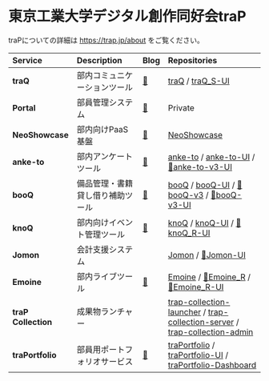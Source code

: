 # 東京工業大学デジタル創作同好会traP

traPについての詳細は https://trap.jp/about をご覧ください。

Service | Description | Blog | Repositories
:-|:-|:-|:-|
**traQ** | 部内コミュニケーションツール | [🔗](https://trap.jp/post/1051/) | [traQ](https://github.com/traPtitech/traQ) / [traQ_S-UI](https://github.com/traPtitech/traQ_S-UI)
**Portal** | 部員管理システム | [🔗](https://trap.jp/post/1181/) | Private
**NeoShowcase** | 部内向けPaaS基盤 | [🔗](https://trap.jp/post/2271/) | [NeoShowcase](https://github.com/traPtitech/NeoShowcase)
**anke-to** | 部内アンケートツール | [🔗](https://trap.jp/post/955/) | [anke-to](https://github.com/traPtitech/anke-to) / [anke-to-UI](https://github.com/traPtitech/anke-to-UI) / [🚧anke-to-v3-UI](https://github.com/traPtitech/anke-to-v3-UI)
**booQ** | 備品管理・書籍貸し借り補助ツール | [🔗](https://trap.jp/post/643/) | [booQ](https://github.com/traPtitech/booQ) / [booQ-UI](https://github.com/traPtitech/booQ-UI) / [🚧booQ-v3](https://github.com/traPtitech/booQ-v3) / [🚧booQ-v3-UI](https://github.com/traPtitech/booQ-v3-UI)
**knoQ** | 部内向けイベント管理ツール | [🔗](https://trap.jp/post/1066/) | [knoQ](https://github.com/traPtitech/knoQ) / [knoQ-UI](https://github.com/traPtitech/knoQ-UI) / [🚧knoQ_R-UI](https://github.com/traPtitech/knoQ_R-UI)
**Jomon** | 会計支援システム | | [Jomon](https://github.com/traPtitech/Jomon) / [🚧Jomon-UI](https://github.com/traPtitech/Jomon-UI)
**Emoine** | 部内ライブツール | [🔗](https://trap.jp/post/1093/) | [Emoine](https://github.com/traPtitech/Emoine) / [🚧Emoine_R](https://github.com/traPtitech/Emoine_R) / [🚧Emoine_R-UI](https://github.com/traPtitech/Emoine_R-UI)
**traP Collection** | 成果物ランチャー | | [trap-collection-launcher](https://github.com/traPtitech/trap-collection-launcher) / [trap-collection-server](https://github.com/traPtitech/trap-collection-server) / [trap-collection-admin](https://github.com/traPtitech/trap-collection-admin)
**traPortfolio** | 部員用ポートフォリオサービス | [🔗](https://trap.jp/post/2262/) | [traPortfolio](https://github.com/traPtitech/traPortfolio) / [traPortfolio-UI](https://github.com/traPtitech/traPortfolio-UI) / [traPortfolio-Dashboard](https://github.com/traPtitech/traPortfolio-Dashboard)
